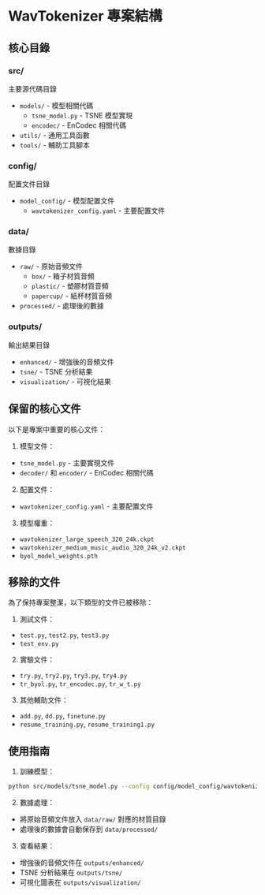 # WavTokenizer 專案結構

## 核心目錄

### src/
主要源代碼目錄
- `models/` - 模型相關代碼
  - `tsne_model.py` - TSNE 模型實現
  - `encodec/` - EnCodec 相關代碼
- `utils/` - 通用工具函數
- `tools/` - 輔助工具腳本

### config/
配置文件目錄
- `model_config/` - 模型配置文件
  - `wavtokenizer_config.yaml` - 主要配置文件

### data/
數據目錄
- `raw/` - 原始音頻文件
  - `box/` - 箱子材質音頻
  - `plastic/` - 塑膠材質音頻
  - `papercup/` - 紙杯材質音頻
- `processed/` - 處理後的數據

### outputs/
輸出結果目錄
- `enhanced/` - 增強後的音頻文件
- `tsne/` - TSNE 分析結果
- `visualization/` - 可視化結果

## 保留的核心文件
以下是專案中重要的核心文件：

1. 模型文件：
- `tsne_model.py` - 主要實現文件
- `decoder/` 和 `encoder/` - EnCodec 相關代碼

2. 配置文件：
- `wavtokenizer_config.yaml` - 主要配置文件

3. 模型權重：
- `wavtokenizer_large_speech_320_24k.ckpt`
- `wavtokenizer_medium_music_audio_320_24k_v2.ckpt`
- `byol_model_weights.pth`

## 移除的文件
為了保持專案整潔，以下類型的文件已被移除：

1. 測試文件：
- `test.py`, `test2.py`, `test3.py`
- `test_env.py`

2. 實驗文件：
- `try.py`, `try2.py`, `try3.py`, `try4.py`
- `tr_byol.py`, `tr_encodec.py`, `tr_w_t.py`

3. 其他輔助文件：
- `add.py`, `dd.py`, `finetune.py`
- `resume_training.py`, `resume_training1.py`

## 使用指南

1. 訓練模型：
```bash
python src/models/tsne_model.py --config config/model_config/wavtokenizer_config.yaml
```

2. 數據處理：
- 將原始音頻文件放入 `data/raw/` 對應的材質目錄
- 處理後的數據會自動保存到 `data/processed/`

3. 查看結果：
- 增強後的音頻文件在 `outputs/enhanced/`
- TSNE 分析結果在 `outputs/tsne/`
- 可視化圖表在 `outputs/visualization/`